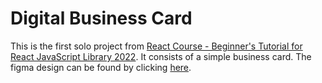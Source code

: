 # Digital Business Card
This is the first solo project from [React Course - Beginner's Tutorial for React JavaScript Library 2022](https://www.youtube.com/watch?v=bMknfKXIFA8&t=392s). It consists of a simple business card. The figma design can be found by clicking [here](https://www.youtube.com/redirect?event=video_description&redir_token=QUFFLUhqbHk4QVRxRHZOWFRmcmpfandidDA5NjVwQW9KZ3xBQ3Jtc0tuc2g1LThRLWRJM2stVnppTkw5MU4zRWlHM1lBSWl2QTRPZ1g2eXY1RWtxeFZqYjJaTC16TXNuQjJzM3JyLUlDWW5UWE93RmxZTWFZZVlDNGUtVHdmNEFqVGpoanNxTlhkdEU0QU1aUTA0dEJQcDRycw&q=https%3A%2F%2Fscrimba.com%2Flinks%2Ffigma-digital-business-card-sp).